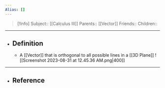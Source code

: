 ```yaml
---
Alias: []
---
```

> [!Info]
> Subject:: [[Calculus III]]
> Parents:: [[Vector]]
> Friends:: 
> Children:: 
---
- ## Definition
	- A [[Vector]] that is orthogonal to all possible lines in a [[3D Plane]]
	  ![[Screenshot 2023-08-31 at 12.45.36 AM.png|400]]
---
- ## Reference
